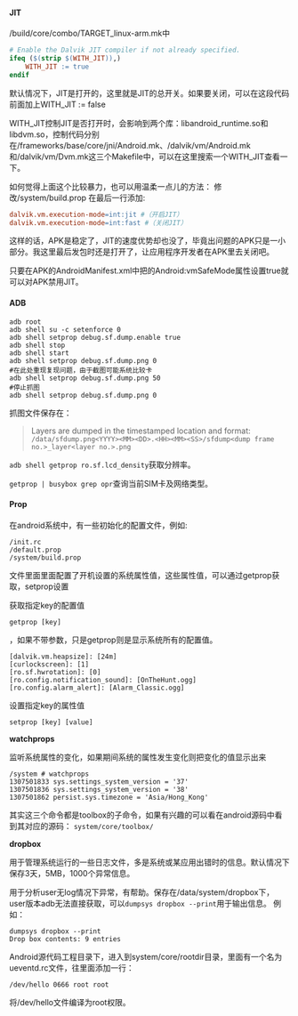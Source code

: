 #### JIT

/build/core/combo/TARGET_linux-arm.mk中
```Makefile
# Enable the Dalvik JIT compiler if not already specified.
ifeq ($(strip $(WITH_JIT)),)
    WITH_JIT := true
endif
```

默认情况下，JIT是打开的，这里就是JIT的总开关。如果要关闭，可以在这段代码前面加上WITH_JIT := false

WITH_JIT控制JIT是否打开时，会影响到两个库：libandroid_runtime.so和libdvm.so，控制代码分别在/frameworks/base/core/jni/Android.mk、/dalvik/vm/Android.mk和/dalvik/vm/Dvm.mk这三个Makefile中，可以在这里搜索一个WITH_JIT查看一下。

如何觉得上面这个比较暴力，也可以用温柔一点儿的方法：
修改/system/build.prop
在最后一行添加:
```Makefile
dalvik.vm.execution-mode=int:jit #（开启JIT）
dalvik.vm.execution-mode=int:fast #（关闭JIT）
```
这样的话，APK是稳定了，JIT的速度优势却也没了，毕竟出问题的APK只是一小部分。我这里最后发包时还是打开了，让应用程序开发者在APK里去关闭吧。

只要在APK的AndroidManifest.xml中把<application>的Android:vmSafeMode属性设置true就可以对APK禁用JIT。

#### ADB

```shell
adb root
adb shell su -c setenforce 0
adb shell setprop debug.sf.dump.enable true
adb shell stop
adb shell start
adb shell setprop debug.sf.dump.png 0
#在此处重现复现问题，由于截图可能系统比较卡
adb shell setprop debug.sf.dump.png 50
#停止抓图
adb shell setprop debug.sf.dump.png 0
```

抓图文件保存在：
>Layers are dumped in the timestamped location and format:
`/data/sfdump.png<YYYY><MM><DD>.<HH><MM><SS>/sfdump<dump frame no.>_layer<layer no.>.png`

`adb shell getprop ro.sf.lcd_density`获取分辨率。

`getprop | busybox grep opr`查询当前SIM卡及网络类型。

#### Prop

在android系统中，有一些初始化的配置文件，例如:
```
/init.rc
/default.prop
/system/build.prop
```
文件里面里面配置了开机设置的系统属性值，这些属性值，可以通过getprop获取，setprop设置

获取指定key的配置值
```
getprop [key]
```
，如果不带参数，只是getprop则是显示系统所有的配置值。
```
[dalvik.vm.heapsize]: [24m]
[curlockscreen]: [1]
[ro.sf.hwrotation]: [0]
[ro.config.notification_sound]: [OnTheHunt.ogg]
[ro.config.alarm_alert]: [Alarm_Classic.ogg]
```
设置指定key的属性值
```
setprop [key] [value]
```

**watchprops**

监听系统属性的变化，如果期间系统的属性发生变化则把变化的值显示出来
```
/system # watchprops
1307501833 sys.settings_system_version = '37'
1307501836 sys.settings_system_version = '38'
1307501862 persist.sys.timezone = 'Asia/Hong_Kong'
```
其实这三个命令都是toolbox的子命令，如果有兴趣的可以看在android源码中看到其对应的源码：
`system/core/toolbox/`

**dropbox**

用于管理系统运行的一些日志文件，多是系统或某应用出错时的信息。默认情况下保存3天，5MB，1000个异常信息。

用于分析user无log情况下异常，有帮助。保存在/data/system/dropbox下，user版本adb无法直接获取，可以`dumpsys dropbox --print`用于输出信息。
例如：
```
dumpsys dropbox --print
Drop box contents: 9 entries
```

Android源代码工程目录下，进入到system/core/rootdir目录，里面有一个名为ueventd.rc文件，往里面添加一行：
```
/dev/hello 0666 root root
```
将/dev/hello文件编译为root权限。
